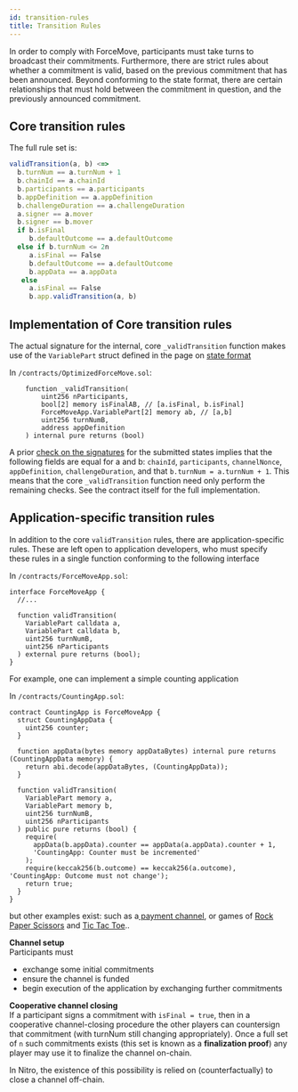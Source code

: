 ```yaml
---
id: transition-rules
title: Transition Rules
---
```


In order to comply with ForceMove, participants must take turns to broadcast their commitments. Furthermore, there are strict rules about whether a commitment is valid, based on the previous commitment that has been announced. Beyond conforming to the state format, there are certain relationships that must hold between the commitment in question, and the previously announced commitment.

## Core transition rules

The full rule set is:

```javascript
validTransition(a, b) <=>
  b.turnNum == a.turnNum + 1
  b.chainId == a.chainId
  b.participants == a.participants
  b.appDefinition == a.appDefinition
  b.challengeDuration == a.challengeDuration
  a.signer == a.mover
  b.signer == b.mover
  if b.isFinal
     b.defaultOutcome == a.defaultOutcome
  else if b.turnNum <= 2n
     a.isFinal == False
     b.defaultOutcome == a.defaultOutcome
     b.appData == a.appData
   else
     a.isFinal == False
     b.app.validTransition(a, b)
```

## Implementation of Core transition rules

The actual signature for the internal, core `_validTransition` function makes use of the `VariablePart` struct defined in the page on [state format](./state-format)

In `/contracts/OptimizedForceMove.sol`:

```solidity
    function _validTransition(
        uint256 nParticipants,
        bool[2] memory isFinalAB, // [a.isFinal, b.isFinal]
        ForceMoveApp.VariablePart[2] memory ab, // [a,b]
        uint256 turnNumB,
        address appDefinition
    ) internal pure returns (bool)
```

A prior [check on the signatures](./valid-signatures) for the submitted states implies that the following fields are equal for a and b:
`chainId`, `participants`, `channelNonce`, `appDefinition`, `challengeDuration`, and that `b.turnNum = a.turnNum + 1`. This means that the core `_validTransition` function need only perform the remaining checks. See the contract itself for the full implementation.

## Application-specific transition rules

In addition to the core `validTransition` rules, there are application-specific rules. These are left open to application developers, who must specify these rules in a single function conforming to the following interface

In `/contracts/ForceMoveApp.sol`:

```solidity
interface ForceMoveApp {
  //...

  function validTransition(
    VariablePart calldata a,
    VariablePart calldata b,
    uint256 turnNumB,
    uint256 nParticipants
  ) external pure returns (bool);
}
```

For example, one can implement a simple counting application

In `/contracts/CountingApp.sol`:

```solidity
contract CountingApp is ForceMoveApp {
  struct CountingAppData {
    uint256 counter;
  }

  function appData(bytes memory appDataBytes) internal pure returns (CountingAppData memory) {
    return abi.decode(appDataBytes, (CountingAppData));
  }

  function validTransition(
    VariablePart memory a,
    VariablePart memory b,
    uint256 turnNumB,
    uint256 nParticipants
  ) public pure returns (bool) {
    require(
      appData(b.appData).counter == appData(a.appData).counter + 1,
      'CountingApp: Counter must be incremented'
    );
    require(keccak256(b.outcome) == keccak256(a.outcome), 'CountingApp: Outcome must not change');
    return true;
  }
}
```

but other examples exist: such as a[ payment channel](https://github.com/magmo/force-move-protocol/blob/master/packages/fmg-payments/contracts/PaymentApp.sol), or games of [Rock Paper Scissors](https://github.com/magmo/apps/blob/master/packages/rps/contracts/RockPaperScissorsGame.sol) and [Tic Tac Toe](https://github.com/magmo/apps/blob/master/packages/tictactoe/contracts/TicTacToeGame.sol)..

**Channel setup**  
Participants must

- exchange some initial commitments
- ensure the channel is funded
- begin execution of the application by exchanging further commitments

**Cooperative channel closing**  
If a participant signs a commitment with `isFinal = true`, then in a cooperative channel-closing procedure the other players can countersign that commitment \(with turnNum still changing appropriately\). Once a full set of `n` such commitments exists \(this set is known as a **finalization proof**\) any player may use it to finalize the channel on-chain.

In Nitro, the existence of this possibility is relied on \(counterfactually\) to close a channel off-chain.
